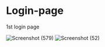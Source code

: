 # Login-page
1st login page

![Screenshot (579)](https://user-images.githubusercontent.com/101311105/178152466-e07870ea-5951-4735-b727-f6c2db3c588f.png)
![Screenshot (52)](https://user-images.githubusercontent.com/101311105/216540776-4cfb1d18-7a81-4d2f-b475-04ea8895323e.png)
